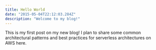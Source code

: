 ```yaml
---
title: Hello World
date: "2015-05-04T22:12:03.284Z"
description: "Welcome to my blog!"
---
```


This is my first post on my new blog! I plan to share some common architectural patterns and best practices for serverless architectures on AWS here.
